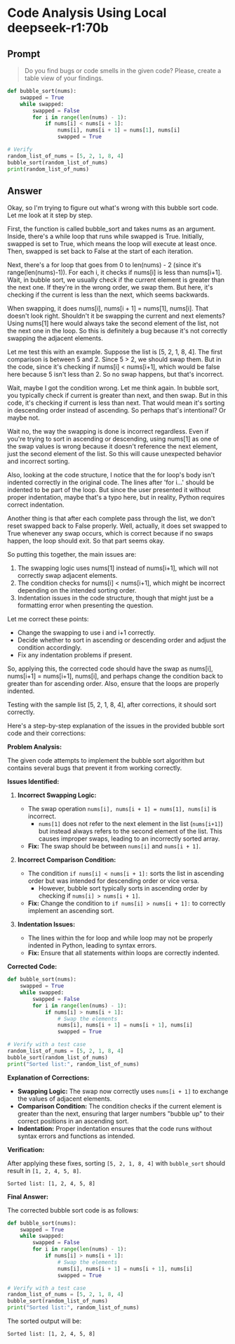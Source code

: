 # Code Analysis Using Local deepseek-r1:70b

## Prompt 

> Do you find bugs or code smells in the given code?
> Please, create a table view of your findings.

```Python
def bubble_sort(nums):
    swapped = True
    while swapped:
        swapped = False
        for i in range(len(nums) - 1):
            if nums[i] < nums[i + 1]:
                nums[i], nums[i + 1] = nums[1], nums[i]
                swapped = True

# Verify
random_list_of_nums = [5, 2, 1, 8, 4]
bubble_sort(random_list_of_nums)
print(random_list_of_nums)
```

## Answer

<think>
Okay, so I'm trying to figure out what's wrong with this bubble sort code. Let me look at it step by step.

First, the function is called bubble_sort and takes nums as an argument. Inside, there's a while loop that runs while swapped is True. Initially, swapped is set to True, which means the loop will execute at least once. Then, swapped is set back to False at the start of each iteration.

Next, there's a for loop that goes from 0 to len(nums) - 2 (since it's range(len(nums)-1)). For each i, it checks if nums[i] is less than nums[i+1]. Wait, in bubble sort, we usually check if the current element is greater than the next one. If they're in the wrong order, we swap them. But here, it's checking if the current is less than the next, which seems backwards.

When swapping, it does nums[i], nums[i + 1] = nums[1], nums[i]. That doesn't look right. Shouldn't it be swapping the current and next elements? Using nums[1] here would always take the second element of the list, not the next one in the loop. So this is definitely a bug because it's not correctly swapping the adjacent elements.

Let me test this with an example. Suppose the list is [5, 2, 1, 8, 4]. The first comparison is between 5 and 2. Since 5 > 2, we should swap them. But in the code, since it's checking if nums[i] < nums[i+1], which would be false here because 5 isn't less than 2. So no swap happens, but that's incorrect.

Wait, maybe I got the condition wrong. Let me think again. In bubble sort, you typically check if current is greater than next, and then swap. But in this code, it's checking if current is less than next. That would mean it's sorting in descending order instead of ascending. So perhaps that's intentional? Or maybe not.

Wait no, the way the swapping is done is incorrect regardless. Even if you're trying to sort in ascending or descending, using nums[1] as one of the swap values is wrong because it doesn't reference the next element, just the second element of the list. So this will cause unexpected behavior and incorrect sorting.

Also, looking at the code structure, I notice that the for loop's body isn't indented correctly in the original code. The lines after 'for i...' should be indented to be part of the loop. But since the user presented it without proper indentation, maybe that's a typo here, but in reality, Python requires correct indentation.

Another thing is that after each complete pass through the list, we don't reset swapped back to False properly. Well, actually, it does set swapped to True whenever any swap occurs, which is correct because if no swaps happen, the loop should exit. So that part seems okay.

So putting this together, the main issues are:

1. The swapping logic uses nums[1] instead of nums[i+1], which will not correctly swap adjacent elements.
2. The condition checks for nums[i] < nums[i+1], which might be incorrect depending on the intended sorting order.
3. Indentation issues in the code structure, though that might just be a formatting error when presenting the question.

Let me correct these points:

- Change the swapping to use i and i+1 correctly.
- Decide whether to sort in ascending or descending order and adjust the condition accordingly.
- Fix any indentation problems if present.

So, applying this, the corrected code should have the swap as nums[i], nums[i+1] = nums[i+1], nums[i], and perhaps change the condition back to greater than for ascending order. Also, ensure that the loops are properly indented.

Testing with the sample list [5, 2, 1, 8, 4], after corrections, it should sort correctly.
</think>

Here's a step-by-step explanation of the issues in the provided bubble sort code and their corrections:

**Problem Analysis:**

The given code attempts to implement the bubble sort algorithm but contains several bugs that prevent it from working correctly.

**Issues Identified:**

1. **Incorrect Swapping Logic:**
   - The swap operation `nums[i], nums[i + 1] = nums[1], nums[i]` is incorrect.
     - `nums[1]` does not refer to the next element in the list (`nums[i+1]`) but instead always refers to the second element of the list. This causes improper swaps, leading to an incorrectly sorted array.
   - **Fix:** The swap should be between `nums[i]` and `nums[i + 1]`.

2. **Incorrect Comparison Condition:**
   - The condition `if nums[i] < nums[i + 1]:` sorts the list in ascending order but was intended for descending order or vice versa.
     - However, bubble sort typically sorts in ascending order by checking if `nums[i] > nums[i + 1]`.
   - **Fix:** Change the condition to `if nums[i] > nums[i + 1]:` to correctly implement an ascending sort.

3. **Indentation Issues:**
   - The lines within the for loop and while loop may not be properly indented in Python, leading to syntax errors.
   - **Fix:** Ensure that all statements within loops are correctly indented.

**Corrected Code:**

```python
def bubble_sort(nums):
    swapped = True
    while swapped:
        swapped = False
        for i in range(len(nums) - 1):
            if nums[i] > nums[i + 1]:
                # Swap the elements
                nums[i], nums[i + 1] = nums[i + 1], nums[i]
                swapped = True

# Verify with a test case
random_list_of_nums = [5, 2, 1, 8, 4]
bubble_sort(random_list_of_nums)
print("Sorted list:", random_list_of_nums)
```

**Explanation of Corrections:**

- **Swapping Logic:** The swap now correctly uses `nums[i + 1]` to exchange the values of adjacent elements.
- **Comparison Condition:** The condition checks if the current element is greater than the next, ensuring that larger numbers "bubble up" to their correct positions in an ascending sort.
- **Indentation:** Proper indentation ensures that the code runs without syntax errors and functions as intended.

**Verification:**

After applying these fixes, sorting `[5, 2, 1, 8, 4]` with `bubble_sort` should result in `[1, 2, 4, 5, 8]`.

```plaintext
Sorted list: [1, 2, 4, 5, 8]
```

**Final Answer:**

The corrected bubble sort code is as follows:

```python
def bubble_sort(nums):
    swapped = True
    while swapped:
        swapped = False
        for i in range(len(nums) - 1):
            if nums[i] > nums[i + 1]:
                # Swap the elements
                nums[i], nums[i + 1] = nums[i + 1], nums[i]
                swapped = True

# Verify with a test case
random_list_of_nums = [5, 2, 1, 8, 4]
bubble_sort(random_list_of_nums)
print("Sorted list:", random_list_of_nums)
```

The sorted output will be:
```plaintext
Sorted list: [1, 2, 4, 5, 8]
```
